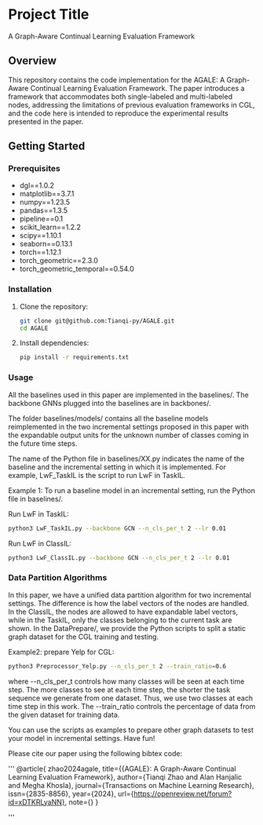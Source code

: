 # Project Title

A Graph-Aware Continual Learning Evaluation Framework

## Overview

This repository contains the code implementation for the AGALE: A Graph-Aware Continual Learning Evaluation Framework. The paper introduces a framework that accommodates both single-labeled and multi-labeled nodes, addressing the limitations of previous evaluation frameworks in CGL, and the code here is intended to reproduce the experimental results presented in the paper.

## Getting Started

### Prerequisites

- dgl==1.0.2
- matplotlib==3.7.1
- numpy==1.23.5
- pandas==1.3.5
- pipeline==0.1
- scikit_learn==1.2.2
- scipy==1.10.1
- seaborn==0.13.1
- torch==1.12.1
- torch_geometric==2.3.0
- torch_geometric_temporal==0.54.0

### Installation

1. Clone the repository:

    ```bash
    git clone git@github.com:Tianqi-py/AGALE.git
    cd AGALE
    ```

2. Install dependencies:

    ```bash
    pip install -r requirements.txt
    ```

### Usage

All the baselines used in this paper are implemented in the baselines/. The backbone GNNs plugged into the baselines are in backbones/. 

The folder baselines/models/ contains all the baseline models reimplemented in the two incremental settings proposed in this paper with the expandable output units for the unknown number of classes coming in the future time steps.

The name of the Python file in baselines/XX.py indicates the name of the baseline and the incremental setting in which it is implemented. For example, LwF_TaskIL is the script to run LwF in TaskIL.

Example 1: To run a baseline model in an incremental setting, run the Python file in baselines/.

Run LwF in TaskIL:

```bash
python3 LwF_TaskIL.py --backbone GCN --n_cls_per_t 2 --lr 0.01
```

Run LwF in ClassIL:

```bash
python3 LwF_ClassIL.py --backbone GCN --n_cls_per_t 2 --lr 0.01
```

### Data Partition Algorithms
In this paper, we have a unified data partition algorithm for two incremental settings. The difference is how the label vectors of the nodes are handled. In the ClassIL, the nodes are allowed to have expandable label vectors, while in the TaskIL, only the classes belonging to the current task are shown. In the DataPrepare/, we provide the Python scripts to split a static graph dataset for the CGL training and testing. 

Example2: prepare Yelp for CGL:

```bash
python3 Preprocessor_Yelp.py --n_cls_per_t 2 --train_ratio=0.6
```

where --n_cls_per_t controls how many classes will be seen at each time step. The more classes to see at each time step, the shorter the task sequence we generate from one dataset. Thus, we use two classes at each time step in this work. The --train_ratio controls the percentage of data from the given dataset for training data.

You can use the scripts as examples to prepare other graph datasets to test your model in incremental settings. Have fun!


Please cite our paper using the following bibtex code:

'''
@article{
zhao2024agale,
title={{AGALE}: A Graph-Aware Continual Learning Evaluation Framework},
author={Tianqi Zhao and Alan Hanjalic and Megha Khosla},
journal={Transactions on Machine Learning Research},
issn={2835-8856},
year={2024},
url={https://openreview.net/forum?id=xDTKRLyaNN},
note={}
}

'''


